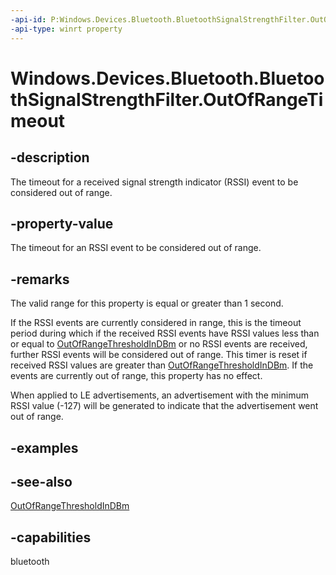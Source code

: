 ----api-id: P:Windows.Devices.Bluetooth.BluetoothSignalStrengthFilter.OutOfRangeTimeout
-api-type: winrt property
---<!-- Property syntaxpublic Windows.Foundation.IReference<Windows.Foundation.TimeSpan> OutOfRangeTimeout { get;  set; }--># Windows.Devices.Bluetooth.BluetoothSignalStrengthFilter.OutOfRangeTimeout## -descriptionThe timeout for a received signal strength indicator (RSSI) event to be considered out of range.## -property-valueThe timeout for an RSSI event to be considered out of range.## -remarksThe valid range for this property is equal or greater than 1 second.If the RSSI events are currently considered in range, this is the timeout period during which if the received RSSI events have RSSI values less than or equal to [OutOfRangeThresholdInDBm](bluetoothsignalstrengthfilter_outofrangethresholdindbm.md) or no RSSI events are received, further RSSI events will be considered out of range. This timer is reset if received RSSI values are greater than [OutOfRangeThresholdInDBm](bluetoothsignalstrengthfilter_outofrangethresholdindbm.md). If the events are currently out of range, this property has no effect.When applied to LE advertisements, an advertisement with the minimum RSSI value (-127) will be generated to indicate that the advertisement went out of range.## -examples## -see-also[OutOfRangeThresholdInDBm](bluetoothsignalstrengthfilter_outofrangethresholdindbm.md)## -capabilitiesbluetooth